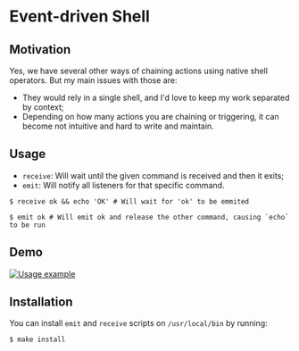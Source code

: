 # Event-driven Shell

## Motivation

Yes, we have several other ways of chaining actions using native shell operators.
But my main issues with those are:
 - They would rely in a single shell, and I'd love to keep my work separated by context;
 - Depending on how many actions you are chaining or triggering, it can become not intuitive and hard to write and maintain.

## Usage

* `receive`: Will wait until the given command is received and then it exits;
* `emit`: Will notify all listeners for that specific command.

```
$ receive ok && echo 'OK' # Will wait for 'ok' to be emmited

$ emit ok # Will emit ok and release the other command, causing `echo` to be run
```

## Demo

[![Usage example](https://s3.eu-central-1.amazonaws.com/tldr-assets/event-driven-shell-example.gif)](https://s3.eu-central-1.amazonaws.com/tldr-assets/event-driven-shell-example.mp4)

## Installation

You can install `emit` and `receive` scripts on `/usr/local/bin` by running:

```sh
$ make install
```
